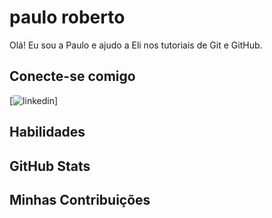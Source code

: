 # paulo roberto
Olá! Eu sou a Paulo e ajudo a Eli nos tutoriais de Git e GitHub.

## Conecte-se comigo
[![linkedin]([https://img.shields.io/badge/linkedin-ec63a1?style=for-the-badge&logo=github&logoColor=fff)]


## Habilidades


## GitHub Stats


## Minhas Contribuições
